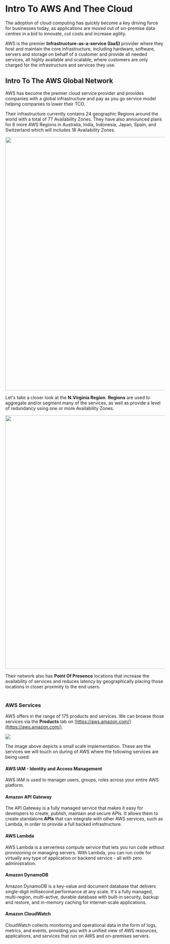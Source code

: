 # Intro To AWS And Thee Cloud

The adoption of cloud computing has quickly become a key driving force for businesses today, as applications are moved out of on-premise data centres in a bid to innovate, cut costs and increase agility.

AWS is the premier **Infrastructure-as-a-service (IaaS)** provider where they host and maintain the core infrastructure, including hardware, software, servers and storage on behalf of a customer and provide all needed services, all highly available and scalable, where customers are only charged for the infrastructure and services they use.



## Intro To The AWS Global Network 

AWS has become the premier cloud service provider and provides companies with a global infrastructure and pay as you go service model helping companies to lower their TCO. 

Their infrastructure currently contains 24 geographic Regions around the world with a total of 77 Availability Zones. They have also announced plans for 6 more AWS Regions in Australia, India, Indonesia, Japan, Spain, and Switzerland which will includes 18 Availability Zones.  


<img src="https://i.imgur.com/ZVH2bAl.jpg" width=800>



Let's take a closer look at the **N.Virginia Region**. **Regions** are used to aggregate and/or segment many of the services, as well as provide a level of redundancy using one or more Availability Zones. 

<img src="https://i.imgur.com/xZkVBM5.png" width=800>

 Their network also has **Point Of Presence** locations that increase the availability of services and reduces latency by geographically placing those locations in closer proximity to the end users.  
<br>


### AWS Services

AWS offers in the range of 175 products and services. We can browse those services via the **Products** tab on [https://aws.amazon.com/](https://aws.amazon.com/).


<img src="https://i.imgur.com/6JQeohz.png" >

The image above depicts a small scale implementation.  These are the services we will touch on during  of AWS where the following services are being used: 

#### AWS IAM - Identity and Access Management

AWS IAM is used to manager users, groups, roles across your entire AWS platform.

#### Amazon API Gateway 

The API Gateway is a fully managed service that makes it easy for developers to create, publish, maintain and secure APIs.  It allows them to create standalone **APIs** that can integrate with other AWS services, such as Lambda, in order to provide a full backed infrastructure. 

#### AWS Lambda

AWS Lambda is a serverless compute service that lets you run code without provisioning or managing servers.  With Lambda, you can run code for virtually any type of application or backend service - all with zero administration.

#### Amazon DynamoDB

Amazon DynamoDB is a key-value and document database that delivers single-digit millisecond performance at any scale. It's a fully managed, multi-region, multi-active, durable database with built-in security, backup and restore, and in-memory caching for internet-scale applications. 

#### Amazon CloudWatch

CloudWatch collects monitoring and operational data in the form of logs, metrics, and events, providing you with a unified view of AWS resources, applications, and services that run on AWS and on-premises servers. 
